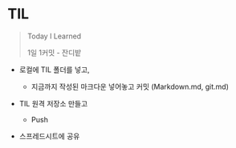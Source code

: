 # TIL

> Today I Learned
>
> 1일 1커밋 - 잔디밭

* 로컬에 TIL 폴더를 넣고,

  * 지금까지 작성된 마크다운 넣어놓고 커밋
    (Markdown.md, git.md)

* TIL 원격 저장소 만들고

  * Push

* 스프레드시트에 공유

  